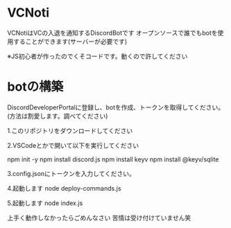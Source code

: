 # VCNoti

VCNotiはVCの入退を通知するDiscordBotです
オープンソースで誰でもbotを使用することができます(サーバーが必要です)

※JS初心者が作ったのでくそコードです。動くので許してください

# botの構築

DiscordDeveloperPortalに登録し、botを作成、トークンを取得してください。(方法は割愛します。調べてください)

1.このリポジトリをダウンロードしてください

2.VSCodeとかで開いて以下を実行してください

npm init -y
npm install discord.js
npm install keyv
npm install @keyv/sqlite

3.config.jsonにトークンを入力してください。

4.起動します
node deploy-commands.js

5.起動します
node index.js

上手く動作しなかったらごめんなさい
苦情は受け付けていません笑
